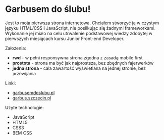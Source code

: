 # Garbusem do ślubu!

Jest to moja pierwsza strona internetowa. Chciałem stworzyć ją w czystym języku HTML/CSS i JavaScript, nie posiłkując się żadnymi frameworkami. Wykonanie jej miało na celu utrwalenie podstawowej wiedzy zdobytej w pierwszych miesiącach kursu Junior Front-end Developer.

Założenia:

+ **rwd** - w pełni responsywna strona zgodna z zasadą mobile first 
+ **prostota** - strona ma być jak najprostsza, bez zbędnych fajerwerków 
+ **jedna strona** - cała zawartość wyświetlana na jednej stronie, bez przewijania

Linki:

+ [garbusemdoslubu.pl](http://garbusemdoslubu.pl)
+ [garbus.szczecin.pl](http://garbus.szczecin.pl)

Użyte technologie:

+ JavaScript
+ HTML5
+ CSS3
+ BEM CSS
